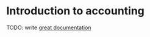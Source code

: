 # Introduction to accounting

TODO: write [great documentation](http://jacobian.org/writing/great-documentation/what-to-write/)
